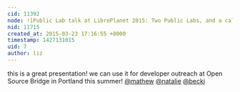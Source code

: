 ```yaml
---
cid: 11392
node: ![Public Lab talk at LibrePlanet 2015: Two Public Labs, and a call for developers](../notes/warren/03-23-2015/public-lab-talk-at-libreplanet-2015-two-public-labs-and-a-call-for-developers)
nid: 11715
created_at: 2015-03-23 17:16:55 +0000
timestamp: 1427131015
uid: 7
author: liz
---
```


this is a great presentation! we can use it for developer outreach at Open Source Bridge in Portland this summer! [@mathew](/profile/mathew) [@natalie](/profile/natalie) [@becki](/profile/becki)
